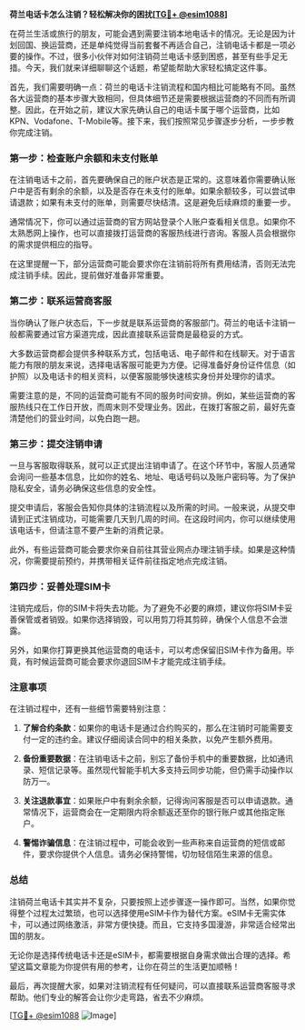**荷兰电话卡怎么注销？轻松解决你的困扰[[TG💪+ @esim1088](https://t.me/s/esim1088)]**

在荷兰生活或旅行的朋友，可能会遇到需要注销本地电话卡的情况。无论是因为计划回国、换运营商，还是单纯觉得当前套餐不再适合自己，注销电话卡都是一项必要的操作。不过，很多小伙伴对如何注销荷兰电话卡感到困惑，甚至有些手足无措。今天，我们就来详细聊聊这个话题，希望能帮助大家轻松搞定这件事。

首先，我们需要明确一点：荷兰的电话卡注销流程和国内相比可能略有不同。虽然各大运营商的基本步骤大致相同，但具体细节还是需要根据运营商的不同而有所调整。因此，在开始之前，建议大家先确认自己的电话卡属于哪个运营商，比如KPN、Vodafone、T-Mobile等。接下来，我们按照常见步骤逐步分析，一步步教你完成注销。

### **第一步：检查账户余额和未支付账单**

在注销电话卡之前，首先要确保自己的账户状态是正常的。这意味着你需要确认账户中是否有剩余的余额，以及是否存在未支付的账单。如果余额较多，可以尝试申请退款；如果有未支付的账单，则需要尽快结清。这是避免后续麻烦的重要一步。

通常情况下，你可以通过运营商的官方网站登录个人账户查看相关信息。如果你不太熟悉网上操作，也可以直接拨打运营商的客服热线进行咨询。客服人员会根据你的需求提供相应的指导。

在这里提醒一下，部分运营商可能会要求你在注销前将所有费用结清，否则无法完成注销手续。因此，提前做好准备非常重要。

### **第二步：联系运营商客服**

当你确认了账户状态后，下一步就是联系运营商的客服部门。荷兰的电话卡注销一般都需要通过官方渠道完成，因此直接联系运营商是最稳妥的方式。

大多数运营商都会提供多种联系方式，包括电话、电子邮件和在线聊天。对于语言能力有限的朋友来说，选择电话客服可能更为方便。记得准备好身份证件信息（如护照）以及电话卡的相关资料，以便客服能够快速核实身份并处理你的请求。

需要注意的是，不同的运营商可能有不同的服务时间安排。例如，某些运营商的客服热线只在工作日开放，而周末则不受理业务。因此，在拨打客服之前，最好先查清楚他们的营业时间，以免白跑一趟。

### **第三步：提交注销申请**

一旦与客服取得联系，就可以正式提出注销申请了。在这个环节中，客服人员通常会询问一些基本信息，比如你的姓名、地址、电话号码以及账户密码等。为了保护隐私安全，请务必确保这些信息的安全性。

提交申请后，客服会告知你具体的注销流程以及所需的时间。一般来说，从提交申请到正式注销成功，可能需要几天到几周的时间。在这段时间内，你可以继续使用该电话卡，但请注意不要产生新的消费记录。

此外，有些运营商可能会要求你亲自前往其营业网点办理注销手续。如果是这种情况，你需要提前预约，并携带相关证件前往指定地点完成注销。

### **第四步：妥善处理SIM卡**

注销完成后，你的SIM卡将失去功能。为了避免不必要的麻烦，建议你将SIM卡妥善保管或者销毁。如果你选择销毁，可以用剪刀将其剪碎，确保个人信息不会泄露。

另外，如果你打算更换其他运营商的电话卡，可以考虑保留旧SIM卡作为备用。毕竟，有时候运营商可能会要求你退回SIM卡才能完成注销手续。

### **注意事项**

在注销过程中，还有一些细节需要特别注意：

1. **了解合约条款**：如果你的电话卡是通过合约购买的，那么在注销时可能需要支付一定的违约金。建议仔细阅读合同中的相关条款，以免产生额外费用。
   
2. **备份重要数据**：在注销电话卡之前，别忘了备份手机中的重要数据，比如通讯录、短信记录等。虽然现代智能手机大多支持云同步功能，但仍需手动操作以防万一。

3. **关注退款事宜**：如果账户中有剩余余额，记得询问客服是否可以申请退款。通常情况下，运营商会在一定期限内将余额返还至你的银行账户或其他指定账户。

4. **警惕诈骗信息**：在注销过程中，可能会收到一些声称来自运营商的短信或邮件，要求你提供个人信息。请务必保持警惕，切勿轻信陌生来源的信息。

### **总结**

注销荷兰电话卡其实并不复杂，只要按照上述步骤逐一操作即可。当然，如果你觉得整个过程太过繁琐，也可以选择使用eSIM卡作为替代方案。eSIM卡无需实体卡，可以通过网络激活，非常方便快捷。而且，它支持多国漫游，非常适合经常出国的朋友。

无论你是选择传统电话卡还是eSIM卡，都需要根据自身需求做出合理的选择。希望这篇文章能为你提供有用的参考，让你在荷兰的生活更加顺畅！

最后，再次提醒大家，如果对注销流程有任何疑问，可以直接联系运营商客服寻求帮助。他们专业的解答会让你少走弯路，省去不少麻烦。

[[TG💪+ @esim1088](https://t.me/s/esim1088) ![Image](https://i.postimg.cc/4NQfJmqS/Snipaste-2025-05-13-00-14-12.png)]